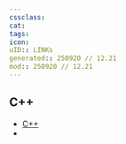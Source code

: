 ```yaml
---
cssclass:
cat:
tags:
icon:
uID:: LINKs
generated:: 250920 // 12.21
mod:: 250920 // 12.21
---
```


## C++

-  [C++](https://cplusplus.com/)
- 